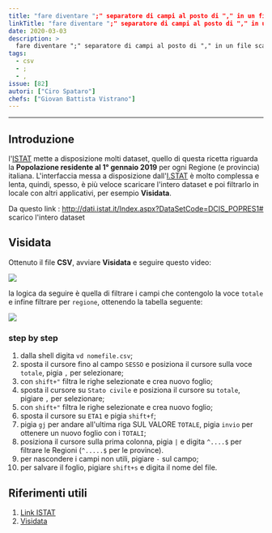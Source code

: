 ```yaml
---
title: "fare diventare ";" separatore di campi al posto di "," in un file scaricato come formato CSV da Google Spreadsheet"
linkTitle: "fare diventare ";" separatore di campi al posto di "," in un file scaricato come formato CSV da Google Spreadsheet"
date: 2020-03-03
description: >
  fare diventare ";" separatore di campi al posto di "," in un file scaricato come formato CSV da Google Spreadsheet
tags:
  - csv
  - ;
  - ,
issue: [82]
autori: ["Ciro Spataro"]
chefs: ["Giovan Battista Vistrano"]
---
```


---

## Introduzione

l'[ISTAT](https://www.istat.it/) mette a disposizione molti dataset, quello di questa ricetta riguarda la **Popolazione residente al 1° gennaio 2019** per ogni Regione (e provincia) italiana. L'interfaccia messa a disposizione dall'[I.STAT](http://dati.istat.it/Index.aspx) è molto complessa e lenta, quindi, spesso, è più veloce scaricare l'intero dataset e poi filtrarlo in locale con altri applicativi, per esempio **Visidata**.

Da questo link :  http://dati.istat.it/Index.aspx?DataSetCode=DCIS_POPRES1# scarico l'intero dataset

## Visidata

Ottenuto il file **CSV**, avviare **Visidata** e seguire questo video:

![](https://user-images.githubusercontent.com/30607/76792091-84f22700-67c2-11ea-908d-37820229cba2.gif)

la logica da seguire è quella di filtrare i campi che contengolo la voce `totale`  e infine filtrare per `regione`,  ottenendo la tabella seguente:

![](https://user-images.githubusercontent.com/7631137/76794253-e1efdc00-67c6-11ea-9f7e-dde3a87b91a8.png)

### step by step

1. dalla shell digita `vd nomefile.csv`;
2. sposta il cursore fino al campo `SESSO` e posiziona il cursore sulla voce `totale`, pigia `,` per selezionare;
3. con `shift+"` filtra le righe selezionate e crea nuovo foglio;
4. sposta il cursore su `Stato civile` e posiziona il cursore su `totale`, pigiare `,` per selezionare;
5. con `shift+"` filtra le righe selezionate e crea nuovo foglio;
6. sposta il cursore su `ETA1` e pigia `shift+f`;
7. pigia `gj` per andare all'ultima riga SUL VALORE `TOTALE`, pigia `invio` per ottenere un nuovo foglio con i `TOTALI`;
8. posiziona il cursore sulla prima colonna, pigia `|` e digita `^....$` per filtrare le Regioni (`^.....$` per le province).
9. per nascondere i campi non utili, pigiare `-` sul campo;
10. per salvare il foglio, pigiare `shift+s` e digita il nome del file.

## Riferimenti utili

1. [Link ISTAT](http://dati.istat.it/Index.aspx?DataSetCode=DCIS_POPRES1#)
2. [Visidata](http://visidata.org/man/)
